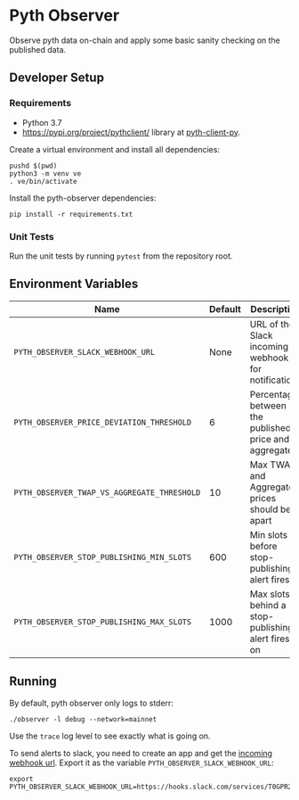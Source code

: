# Pyth Observer

Observe pyth data on-chain and apply some basic sanity checking on the
published data.

## Developer Setup

### Requirements
- Python 3.7
- https://pypi.org/project/pythclient/ library at [pyth-client-py](https://github.com/pyth-network/pyth-client-py).

Create a virtual environment and install all dependencies:

    pushd $(pwd)
    python3 -m venv ve
    . ve/bin/activate

Install the pyth-observer dependencies:

```shell
pip install -r requirements.txt
```

### Unit Tests

Run the unit tests by running `pytest` from the repository root.

## Environment Variables

| **Name**                                    | **Default** | **Description**                                      |
| ------------------------------------------- | ----------- | ---------------------------------------------------- |
| `PYTH_OBSERVER_SLACK_WEBHOOK_URL`           | None        | URL of the Slack incoming webhook for notifications  |
| `PYTH_OBSERVER_PRICE_DEVIATION_THRESHOLD`   | 6           | Percentage between the published price and aggregate |
| `PYTH_OBSERVER_TWAP_VS_AGGREGATE_THRESHOLD` | 10          | Max TWAP and Aggregate prices should be apart        |
| `PYTH_OBSERVER_STOP_PUBLISHING_MIN_SLOTS`   | 600         | Min slots before stop-publishing alert fires         |
| `PYTH_OBSERVER_STOP_PUBLISHING_MAX_SLOTS`   | 1000        | Max slots behind a stop-publishing alert fires on    |

## Running

By default, pyth observer only logs to stderr:

```shell
./observer -l debug --network=mainnet
```

Use the `trace` log level to see exactly what is going on.

To send alerts to slack, you need to create an app and get the [incoming webhook url](https://api.slack.com/messaging/webhooks). Export it as the variable `PYTH_OBSERVER_SLACK_WEBHOOK_URL`:

```shell
export PYTH_OBSERVER_SLACK_WEBHOOK_URL=https://hooks.slack.com/services/T0GPR2P4K/B02J164R5MF/XYZ123LMAOZOMGBBQWTF
```
